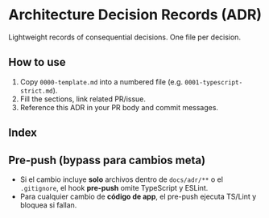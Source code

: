 # Architecture Decision Records (ADR)

Lightweight records of consequential decisions. One file per decision.

## How to use
1. Copy `0000-template.md` into a numbered file (e.g. `0001-typescript-strict.md`).
2. Fill the sections, link related PR/issue.
3. Reference this ADR in your PR body and commit messages.

## Index
<!-- Add entries as they merge -->
<!-- Example:
- ADR-0001: Enable TypeScript strict mode — 2025-09-25 (status: Accepted)
-->

## Pre-push (bypass para cambios meta)
- Si el cambio incluye **solo** archivos dentro de `docs/adr/**` o el `.gitignore`,
  el hook **pre-push** omite TypeScript y ESLint.
- Para cualquier cambio de **código de app**, el pre-push ejecuta TS/Lint y bloquea si fallan.
